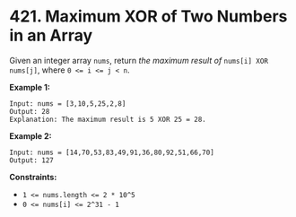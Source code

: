 # 421. Maximum XOR of Two Numbers in an Array

Given an integer array `nums`, return *the maximum result of* `nums[i] XOR nums[j]`, where `0 <= i <= j < n`.

**Example 1:**

```()
Input: nums = [3,10,5,25,2,8]
Output: 28
Explanation: The maximum result is 5 XOR 25 = 28.
```

**Example 2:**

```()
Input: nums = [14,70,53,83,49,91,36,80,92,51,66,70]
Output: 127
```

**Constraints:**

- `1 <= nums.length <= 2 * 10^5`
- `0 <= nums[i] <= 2^31 - 1`
